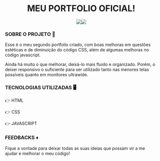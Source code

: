 <h1 align='center'>MEU PORTFOLIO OFICIAL!</h1>
<p align="center"><a href='www.linkedin.com/in/pedro-hc-meireles' target='_blank'><img src='https://img.shields.io/badge/LinkedIn-0077B5?style=for-the-badge&logo=linkedin&logoColor=white' target='_blank'></a><a href="mailto:pedrohcmeirelles@gmail.com"><img src='https://img.shields.io/badge/Gmail-D14836?style=for-the-badge&logo=gmail&logoColor=white' target='_blank'></a></p>

<h3>SOBRE O PROJETO 🧠</h3>
<P>Esse é o meu segundo portfolio criado, com boas melhoras em questões estéticas e de diminuição do código CSS, além de algumas melhoras no código javascript.</P>
<P> Ainda há muito o que melhorar, deixá-lo mais fluido e organizado. Porém, o deixei responsivo o suficiente para ser utilizado tanto nas menores telas possíveis quanto em monitores ultrawide.</P>

<h3>TECNOLOGIAS UTILIZADAS 🖥 </h3>
<P>👉 HTML </P>
<P>👉 CSS </P>
<P>👉 JAVASCRIPT </P>

<h3>FEEDBACKS ♦</h3>
<P>Fique a vontade para deixar todas as suas ideias que possam vir a me ajudar e melhorar o meu código!</P>
